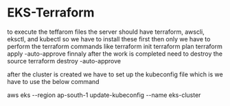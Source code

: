 # EKS-Terraform

to execute the teffarom files 
the server should have terraform, awscli, eksctl, and kubectl so we have to install these first 
then only we have to perform the terraform commands like 
terraform init
terraform plan
terraform apply -auto-approve
finnaly after the work is completed need to destroy the source
terraform destroy -auto-approve

after the cluster is created we have to set up the kubeconfig file which is we have to use the below command 

aws eks --region ap-south-1 update-kubeconfig --name eks-cluster
